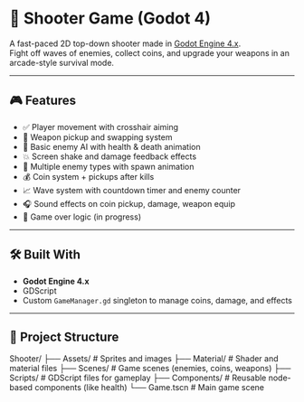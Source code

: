 # 🔫 Shooter Game (Godot 4)

A fast-paced 2D top-down shooter made in [Godot Engine 4.x](https://godotengine.org/).  
Fight off waves of enemies, collect coins, and upgrade your weapons in an arcade-style survival mode.

---

## 🎮 Features

- ✅ Player movement with crosshair aiming
- 🔫 Weapon pickup and swapping system
- 🧠 Basic enemy AI with health & death animation
- 💥 Screen shake and damage feedback effects
- 🧟 Multiple enemy types with spawn animation
- 💰 Coin system + pickups after kills
- 📈 Wave system with countdown timer and enemy counter
- 🎧 Sound effects on coin pickup, damage, weapon equip
- 🛑 Game over logic (in progress)

---

## 🛠️ Built With

- **Godot Engine 4.x**
- GDScript
- Custom `GameManager.gd` singleton to manage coins, damage, and effects

---

## 📂 Project Structure

Shooter/
├── Assets/ # Sprites and images
├── Material/ # Shader and material files
├── Scenes/ # Game scenes (enemies, coins, weapons)
├── Scripts/ # GDScript files for gameplay
├── Components/ # Reusable node-based components (like health)
└── Game.tscn # Main game scene
